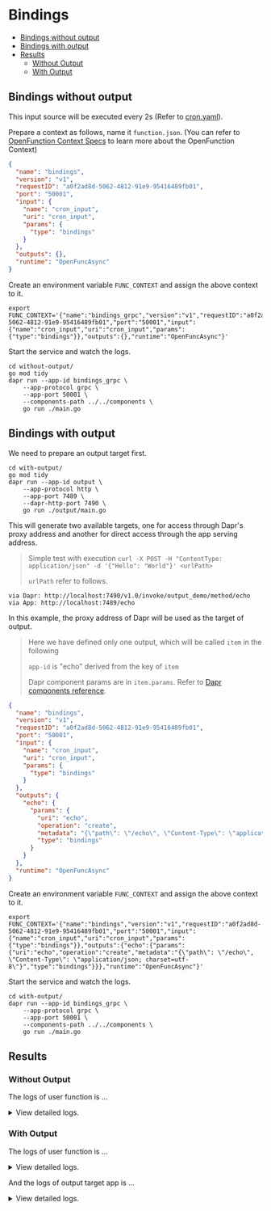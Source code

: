# Bindings

- [Bindings without output](#bindings-without-output)
- [Bindings with output](#bindings-with-output)
- [Results](#results)
  + [Without Output](#without-output)
  + [With Output](#with-output)

## Bindings without output

This input source will be executed every 2s (Refer to [cron.yaml](../config/cron.yaml)).

Prepare a context as follows, name it `function.json`. (You can refer to [OpenFunction Context Specs](https://github.com/OpenFunction/functions-framework/blob/main/docs/OpenFunction-context-specs.md) to learn more about the OpenFunction Context)

```json
{
  "name": "bindings",
  "version": "v1",
  "requestID": "a0f2ad8d-5062-4812-91e9-95416489fb01",
  "port": "50001",
  "input": {
    "name": "cron_input",
    "uri": "cron_input",
    "params": {
      "type": "bindings"
    }
  },
  "outputs": {},
  "runtime": "OpenFuncAsync"
}
```

Create an environment variable `FUNC_CONTEXT` and assign the above context to it.

```shell
export FUNC_CONTEXT='{"name":"bindings_grpc","version":"v1","requestID":"a0f2ad8d-5062-4812-91e9-95416489fb01","port":"50001","input":{"name":"cron_input","uri":"cron_input","params":{"type":"bindings"}},"outputs":{},"runtime":"OpenFuncAsync"}'
```

Start the service and watch the logs.

```shell
cd without-output/
go mod tidy
dapr run --app-id bindings_grpc \
    --app-protocol grpc \
    --app-port 50001 \
    --components-path ../../components \
    go run ./main.go
```

## Bindings with output

We need to prepare an output target first.

```shell
cd with-output/
go mod tidy
dapr run --app-id output \
    --app-protocol http \
    --app-port 7489 \
    --dapr-http-port 7490 \
    go run ./output/main.go
```

This will generate two available targets, one for access through Dapr's proxy address and another for direct access through the app serving address.

> Simple test with execution `curl -X POST -H "ContentType: application/json" -d '{"Hello": "World"}' <urlPath>`
>
> `urlPath` refer to follows.

```
via Dapr: http://localhost:7490/v1.0/invoke/output_demo/method/echo
via App: http://localhost:7489/echo
```

In this example, the proxy address of Dapr will be used as the target of output.

>Here we have defined only one output, which will be called `item` in the following
>
>`app-id` is "echo" derived from the key of `item`
>
>Dapr component params are in `item.params`. Refer to [Dapr components reference](https://docs.dapr.io/reference/components-reference/).

```json
{
  "name": "bindings",
  "version": "v1",
  "requestID": "a0f2ad8d-5062-4812-91e9-95416489fb01",
  "port": "50001",
  "input": {
    "name": "cron_input",
    "uri": "cron_input",
    "params": {
      "type": "bindings"
    }
  },
  "outputs": {
    "echo": {
      "params": {
        "uri": "echo",
        "operation": "create",
        "metadata": "{\"path\": \"/echo\", \"Content-Type\": \"application/json; charset=utf-8\"}",
        "type": "bindings"
      }
    }
  },
  "runtime": "OpenFuncAsync"
}
```

Create an environment variable `FUNC_CONTEXT` and assign the above context to it.

```shell
export FUNC_CONTEXT='{"name":"bindings","version":"v1","requestID":"a0f2ad8d-5062-4812-91e9-95416489fb01","port":"50001","input":{"name":"cron_input","uri":"cron_input","params":{"type":"bindings"}},"outputs":{"echo":{"params":{"uri":"echo","operation":"create","metadata":"{\"path\": \"/echo\", \"Content-Type\": \"application/json; charset=utf-8\"}","type":"bindings"}}},"runtime":"OpenFuncAsync"}'
```

Start the service and watch the logs.

```shell
cd with-output/
dapr run --app-id bindings_grpc \
    --app-protocol grpc \
    --app-port 50001 \
    --components-path ../../components \
    go run ./main.go
```


## Results

### Without Output

The logs of user function is ...

<details>
<summary>View detailed logs.</summary>

```shell
== APP == 2021/06/28 10:43:58 binding - Data: Received
== APP == 2021/06/28 10:44:00 binding - Data: Received
```

</details>

### With Output

The logs of user function is ...

<details>
<summary>View detailed logs.</summary>

```shell
== APP == 2021/06/28 10:39:43 binding - Data: Received
== APP == 2021/06/28 10:39:45 binding - Data: Received
```

</details>

And the logs of output target app is ...

<details>
<summary>View detailed logs.</summary>

```shell
== APP == 2021/06/28 10:39:45 Receive a message:
== APP == 2021/06/28 10:39:45 Hello
```

</details>
